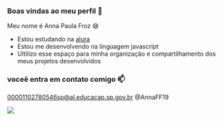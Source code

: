 ### Boas vindas ao meu perfil 💙

Meu nome é Anna Paula Froz 😅

- Estou estudando na [alura](https://www.alura.com.br)
- Estou me desenvolvendo na linguagem javascript
- Ultilizo esse espaço para minha organização e compartilhamento dos meus projetos desenvolvidos

### voceë entra em contato comigo 📫

00001102780546sp@al.educacap.sp.gov.br
@AnnaFF19

![](https://media.tenor.com/7GyHsInT8uoAAAAM/naruto.gif)

